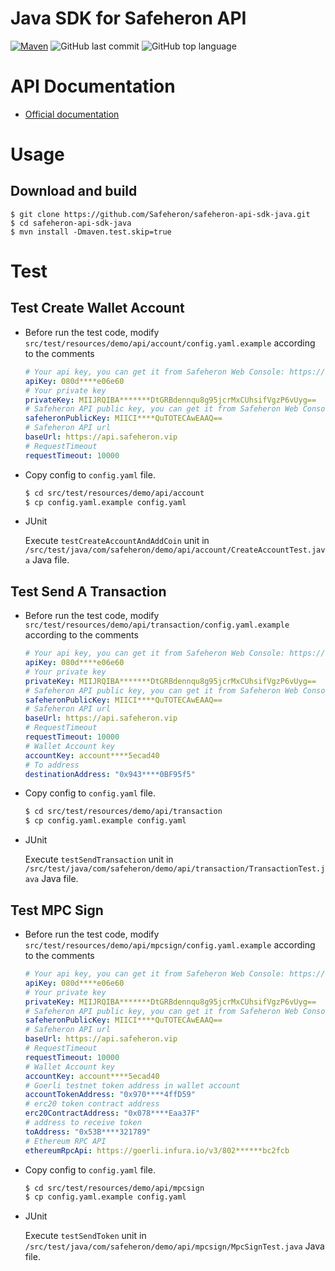 # Java SDK for Safeheron API

[![Maven](https://img.shields.io/badge/maven-3.8.4-blue)](http://www.safeheron.com)
![GitHub last commit](https://img.shields.io/github/last-commit/Safeheron/safeheron-api-sdk-java)
![GitHub top language](https://img.shields.io/github/languages/top/Safeheron/safeheron-api-sdk-java?color=red)

# API Documentation
- [Official documentation](https://docs.safeheron.com/api/index.html)

# Usage
## Download and build
```shell
$ git clone https://github.com/Safeheron/safeheron-api-sdk-java.git
$ cd safeheron-api-sdk-java
$ mvn install -Dmaven.test.skip=true
```

# Test

## Test Create Wallet Account
* Before run the test code, modify `src/test/resources/demo/api/account/config.yaml.example` according to the comments
    ```yaml
    # Your api key, you can get it from Safeheron Web Console: https://www.safeheron.com/console.
    apiKey: 080d****e06e60
    # Your private key
    privateKey: MIIJRQIBA*******DtGRBdennqu8g95jcrMxCUhsifVgzP6vUyg==
    # Safeheron API public key, you can get it from Safeheron Web Console: https://www.safeheron.com/console.
    safeheronPublicKey: MIICI****QuTOTECAwEAAQ==
    # Safeheron API url
    baseUrl: https://api.safeheron.vip
    # RequestTimeout
    requestTimeout: 10000
    ```
* Copy config to `config.yaml` file.
    ```bash
    $ cd src/test/resources/demo/api/account
    $ cp config.yaml.example config.yaml
    ```
* JUnit 
  
  Execute `testCreateAccountAndAddCoin` unit in `/src/test/java/com/safeheron/demo/api/account/CreateAccountTest.java` Java file.

## Test Send A Transaction
* Before run the test code, modify `src/test/resources/demo/api/transaction/config.yaml.example` according to the comments
    ```yaml
    # Your api key, you can get it from Safeheron Web Console: https://www.safeheron.com/console.
    apiKey: 080d****e06e60
    # Your private key
    privateKey: MIIJRQIBA*******DtGRBdennqu8g95jcrMxCUhsifVgzP6vUyg==
    # Safeheron API public key, you can get it from Safeheron Web Console: https://www.safeheron.com/console.
    safeheronPublicKey: MIICI****QuTOTECAwEAAQ==
    # Safeheron API url
    baseUrl: https://api.safeheron.vip
    # RequestTimeout
    requestTimeout: 10000
    # Wallet Account key
    accountKey: account****5ecad40
    # To address
    destinationAddress: "0x943****0BF95f5"
    ```
* Copy config to `config.yaml` file.
    ```bash
    $ cd src/test/resources/demo/api/transaction
    $ cp config.yaml.example config.yaml
    ```
* JUnit

  Execute `testSendTransaction` unit in `/src/test/java/com/safeheron/demo/api/transaction/TransactionTest.java` Java file.


## Test MPC Sign
* Before run the test code, modify `src/test/resources/demo/api/mpcsign/config.yaml.example` according to the comments
    ```yaml
    # Your api key, you can get it from Safeheron Web Console: https://www.safeheron.com/console.
    apiKey: 080d****e06e60
    # Your private key
    privateKey: MIIJRQIBA*******DtGRBdennqu8g95jcrMxCUhsifVgzP6vUyg==
    # Safeheron API public key, you can get it from Safeheron Web Console: https://www.safeheron.com/console.
    safeheronPublicKey: MIICI****QuTOTECAwEAAQ==
    # Safeheron API url
    baseUrl: https://api.safeheron.vip
    # RequestTimeout
    requestTimeout: 10000
    # Wallet Account key
    accountKey: account****5ecad40
    # Goerli testnet token address in wallet account
    accountTokenAddress: "0x970****4ffD59"
    # erc20 token contract address
    erc20ContractAddress: "0x078****Eaa37F"
    # address to receive token
    toAddress: "0x53B****321789"
    # Ethereum RPC API
    ethereumRpcApi: https://goerli.infura.io/v3/802******bc2fcb
    ```
  
* Copy config to `config.yaml` file.
    ```bash
    $ cd src/test/resources/demo/api/mpcsign
    $ cp config.yaml.example config.yaml
    ```
* JUnit

  Execute `testSendToken` unit in `/src/test/java/com/safeheron/demo/api/mpcsign/MpcSignTest.java` Java file.
